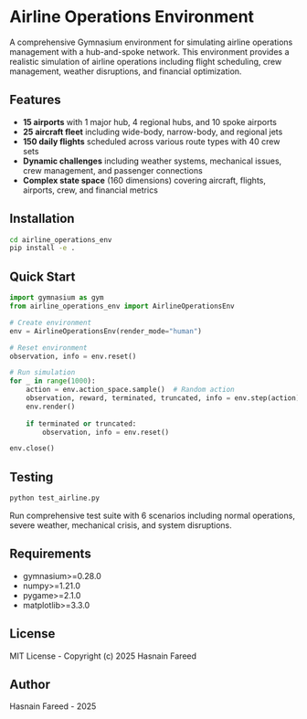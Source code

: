 # Airline Operations Environment

A comprehensive Gymnasium environment for simulating airline operations management with a hub-and-spoke network. This environment provides a realistic simulation of airline operations including flight scheduling, crew management, weather disruptions, and financial optimization.

## Features

- **15 airports** with 1 major hub, 4 regional hubs, and 10 spoke airports
- **25 aircraft fleet** including wide-body, narrow-body, and regional jets
- **150 daily flights** scheduled across various route types with 40 crew sets
- **Dynamic challenges** including weather systems, mechanical issues, crew management, and passenger connections
- **Complex state space** (160 dimensions) covering aircraft, flights, airports, crew, and financial metrics

## Installation

```bash
cd airline_operations_env
pip install -e .
```

## Quick Start

```python
import gymnasium as gym
from airline_operations_env import AirlineOperationsEnv

# Create environment
env = AirlineOperationsEnv(render_mode="human")

# Reset environment
observation, info = env.reset()

# Run simulation
for _ in range(1000):
    action = env.action_space.sample()  # Random action
    observation, reward, terminated, truncated, info = env.step(action)
    env.render()
    
    if terminated or truncated:
        observation, info = env.reset()

env.close()
```

## Testing

```bash
python test_airline.py
```

Run comprehensive test suite with 6 scenarios including normal operations, severe weather, mechanical crisis, and system disruptions.

## Requirements

- gymnasium>=0.28.0
- numpy>=1.21.0
- pygame>=2.1.0
- matplotlib>=3.3.0

## License

MIT License - Copyright (c) 2025 Hasnain Fareed

## Author

Hasnain Fareed - 2025




